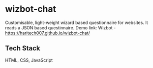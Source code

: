 # wizbot-chat
Customisable, light-weight wizard based questionnaire for websites. It reads a JSON based questinnaire.
Demo link: Wizbot - https://haritech007.github.io/wizbot-chat/

## Tech Stack
HTML, CSS, JavaScript